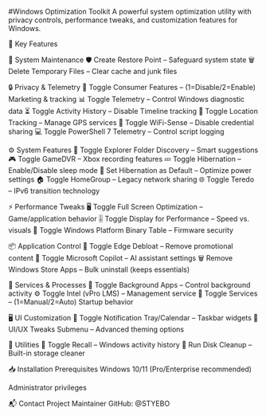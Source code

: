 #Windows Optimization Toolkit
A powerful system optimization utility with privacy controls, performance tweaks, and customization features for Windows.

🌟 Key Features

📁 System Maintenance
  🛡️ Create Restore Point – Safeguard system state
 🗑️ Delete Temporary Files – Clear cache and junk files

🔒 Privacy & Telemetry
  🚫 Toggle Consumer Features – (1=Disable/2=Enable) Marketing & tracking
  📊 Toggle Telemetry – Control Windows diagnostic data
  ⏳ Toggle Activity History – Disable Timeline tracking
  📍 Toggle Location Tracking – Manage GPS services
  📶 Toggle WiFi-Sense – Disable credential sharing
  💻 Toggle PowerShell 7 Telemetry – Control script logging

⚙️ System Features
  📂 Toggle Explorer Folder Discovery – Smart suggestions
  🎮 Toggle GameDVR – Xbox recording features
  💤 Toggle Hibernation – Enable/Disable sleep mode
  🔋 Set Hibernation as Default – Optimize power settings
  🏠 Toggle HomeGroup – Legacy network sharing
  🌐 Toggle Teredo – IPv6 transition technology

⚡ Performance Tweaks
  🖥️ Toggle Full Screen Optimization – Game/application behavior
  🎚️ Toggle Display for Performance – Speed vs. visuals
  🔐 Toggle Windows Platform Binary Table – Firmware security


📦 Application Control
  🚮 Toggle Edge Debloat – Remove promotional content
  🤖 Toggle Microsoft Copilot – AI assistant settings
  🗑️ Remove Windows Store Apps – Bulk uninstall (keeps essentials)

🔧 Services & Processes
  📱 Toggle Background Apps – Control background activity
  ⚙️ Toggle Intel (vPro LMS) – Management service
  🔄 Toggle Services – (1=Manual/2=Auto) Startup behavior

🖥️ UI Customization
  📅 Toggle Notification Tray/Calendar – Taskbar widgets
  🎨 UI/UX Tweaks Submenu – Advanced theming options

🧰 Utilities
  🔄 Toggle Recall – Windows activity history
  🧹 Run Disk Cleanup – Built-in storage cleaner

📥 Installation Prerequisites
Windows 10/11 (Pro/Enterprise recommended)


Administrator privileges

📬 Contact Project Maintainer
GitHub: @STYEBO
